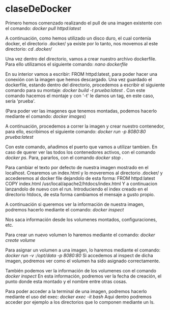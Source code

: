 # claseDeDocker

Primero hemos comenzado realizando el pull de una imagen existente con el comando:
  *docker pull httpd:latest*

A continuación, como hemos utilizado un disco duro, el cual contenía docker, el directorio .docker/ ya existe por lo tanto, nos movemos al este directorio:
  *cd .docker/*
  
Una vez dentro del directorio, vamos a crear nuestro archivo dockerfile. Para ello utilizamos el siguiente comando:
  *nano dockerfile*
  
En su interior vamos a escribir: FROM httpd:latest, para poder hacer una conexión con la imagen que hemos descargado.
Una vez guardado el dockerfile, estando dentro del directorio, procedemos a escribir el siguiente comando para su montaje:
  *docker build -t prueba:latest .* Con este comando hacemos el montaje y con '-t' le damos un tag, en este caso, sería 'prueba'.
  
  
(Para poder ver las imagenes que tenemos montadas, podemos hacerlo mediante el comando: *docker images*)


A continuación, procedemos a correr la imagen y crear nuestro contenedor, para ello, escribimos el siguiente comando:
  *docker run -p 8080:80 prueba:latest*
  
  
Con este comando, añadimos el puerto que vamos a utilizar tambien.
En caso de querer ver las todos los contenedores activos, con el comando *docker ps*.
Para, pararlos, con el comando *docker stop <id>*.
 
  
Para cambiar el texto por defecto de nuestra imagen mostrado en el localhost. Crearemos un index.html y lo moveremos al directorio .docker/ y accederemos al docker file
dejandolo de esta forma: FROM httpd:latest
                         COPY index.html /usr/local/apache2/htdocs/index.html
Y a continuacion lanzandolo de nuevo con el run.
Introduciendo el index creado en el directorio htdocs, de esta forma cambiamos el mensaje a gusto propio.
  
 
A continuación si queremos ver la información de nuestra imagen, podremos hacerlo mediante el comando: 
  *docker inspect <id imagen>*
 
 
Nos saca información desde los volumenes montados, configuraciones, etc.

 
Para crear un nuevo volumen lo haremos mediante el comando: *docker create volume <nombrevolumen>*

 
Para asignar un volumen a una imagen, lo haremos mediante el comando:
  *docker run -v <nombrevolumen>:/opt/data -p 8080:80 <nombreimagen>*
Si accedemos al inspect de dicha imagen, podremos ver como el volumen ha sido asignado correctamente.

  
También podemos ver la información de los volumenes con el comando *docker inspect <nombrevolumen>*
En esta información, podremos ver la fecha de creación, el punto donde esta montado y el nombre entre otras cosas.

 
Para poder acceder a la terminal de una imagen, podremos hacerlo mediante el uso del exec: *docker exec -it <iddeimagen> bash*
Aqui dentro podremos acceder por ejemplo a los directorios que lo componen mediante un ls.
 

